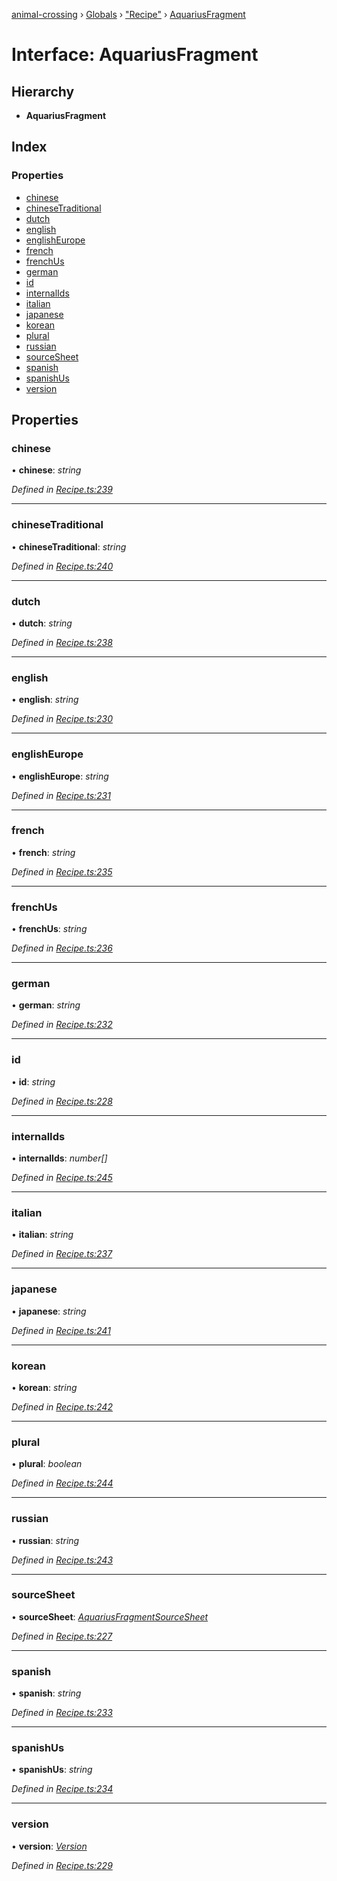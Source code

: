 [animal-crossing](../README.md) › [Globals](../globals.md) › ["Recipe"](../modules/_recipe_.md) › [AquariusFragment](_recipe_.aquariusfragment.md)

# Interface: AquariusFragment

## Hierarchy

* **AquariusFragment**

## Index

### Properties

* [chinese](_recipe_.aquariusfragment.md#chinese)
* [chineseTraditional](_recipe_.aquariusfragment.md#chinesetraditional)
* [dutch](_recipe_.aquariusfragment.md#dutch)
* [english](_recipe_.aquariusfragment.md#english)
* [englishEurope](_recipe_.aquariusfragment.md#englisheurope)
* [french](_recipe_.aquariusfragment.md#french)
* [frenchUs](_recipe_.aquariusfragment.md#frenchus)
* [german](_recipe_.aquariusfragment.md#german)
* [id](_recipe_.aquariusfragment.md#id)
* [internalIds](_recipe_.aquariusfragment.md#internalids)
* [italian](_recipe_.aquariusfragment.md#italian)
* [japanese](_recipe_.aquariusfragment.md#japanese)
* [korean](_recipe_.aquariusfragment.md#korean)
* [plural](_recipe_.aquariusfragment.md#plural)
* [russian](_recipe_.aquariusfragment.md#russian)
* [sourceSheet](_recipe_.aquariusfragment.md#sourcesheet)
* [spanish](_recipe_.aquariusfragment.md#spanish)
* [spanishUs](_recipe_.aquariusfragment.md#spanishus)
* [version](_recipe_.aquariusfragment.md#version)

## Properties

###  chinese

• **chinese**: *string*

*Defined in [Recipe.ts:239](https://github.com/Norviah/animal-crossing/blob/ac736df/module/types/Recipe.ts#L239)*

___

###  chineseTraditional

• **chineseTraditional**: *string*

*Defined in [Recipe.ts:240](https://github.com/Norviah/animal-crossing/blob/ac736df/module/types/Recipe.ts#L240)*

___

###  dutch

• **dutch**: *string*

*Defined in [Recipe.ts:238](https://github.com/Norviah/animal-crossing/blob/ac736df/module/types/Recipe.ts#L238)*

___

###  english

• **english**: *string*

*Defined in [Recipe.ts:230](https://github.com/Norviah/animal-crossing/blob/ac736df/module/types/Recipe.ts#L230)*

___

###  englishEurope

• **englishEurope**: *string*

*Defined in [Recipe.ts:231](https://github.com/Norviah/animal-crossing/blob/ac736df/module/types/Recipe.ts#L231)*

___

###  french

• **french**: *string*

*Defined in [Recipe.ts:235](https://github.com/Norviah/animal-crossing/blob/ac736df/module/types/Recipe.ts#L235)*

___

###  frenchUs

• **frenchUs**: *string*

*Defined in [Recipe.ts:236](https://github.com/Norviah/animal-crossing/blob/ac736df/module/types/Recipe.ts#L236)*

___

###  german

• **german**: *string*

*Defined in [Recipe.ts:232](https://github.com/Norviah/animal-crossing/blob/ac736df/module/types/Recipe.ts#L232)*

___

###  id

• **id**: *string*

*Defined in [Recipe.ts:228](https://github.com/Norviah/animal-crossing/blob/ac736df/module/types/Recipe.ts#L228)*

___

###  internalIds

• **internalIds**: *number[]*

*Defined in [Recipe.ts:245](https://github.com/Norviah/animal-crossing/blob/ac736df/module/types/Recipe.ts#L245)*

___

###  italian

• **italian**: *string*

*Defined in [Recipe.ts:237](https://github.com/Norviah/animal-crossing/blob/ac736df/module/types/Recipe.ts#L237)*

___

###  japanese

• **japanese**: *string*

*Defined in [Recipe.ts:241](https://github.com/Norviah/animal-crossing/blob/ac736df/module/types/Recipe.ts#L241)*

___

###  korean

• **korean**: *string*

*Defined in [Recipe.ts:242](https://github.com/Norviah/animal-crossing/blob/ac736df/module/types/Recipe.ts#L242)*

___

###  plural

• **plural**: *boolean*

*Defined in [Recipe.ts:244](https://github.com/Norviah/animal-crossing/blob/ac736df/module/types/Recipe.ts#L244)*

___

###  russian

• **russian**: *string*

*Defined in [Recipe.ts:243](https://github.com/Norviah/animal-crossing/blob/ac736df/module/types/Recipe.ts#L243)*

___

###  sourceSheet

• **sourceSheet**: *[AquariusFragmentSourceSheet](../enums/_recipe_.aquariusfragmentsourcesheet.md)*

*Defined in [Recipe.ts:227](https://github.com/Norviah/animal-crossing/blob/ac736df/module/types/Recipe.ts#L227)*

___

###  spanish

• **spanish**: *string*

*Defined in [Recipe.ts:233](https://github.com/Norviah/animal-crossing/blob/ac736df/module/types/Recipe.ts#L233)*

___

###  spanishUs

• **spanishUs**: *string*

*Defined in [Recipe.ts:234](https://github.com/Norviah/animal-crossing/blob/ac736df/module/types/Recipe.ts#L234)*

___

###  version

• **version**: *[Version](../enums/_recipe_.version.md)*

*Defined in [Recipe.ts:229](https://github.com/Norviah/animal-crossing/blob/ac736df/module/types/Recipe.ts#L229)*
